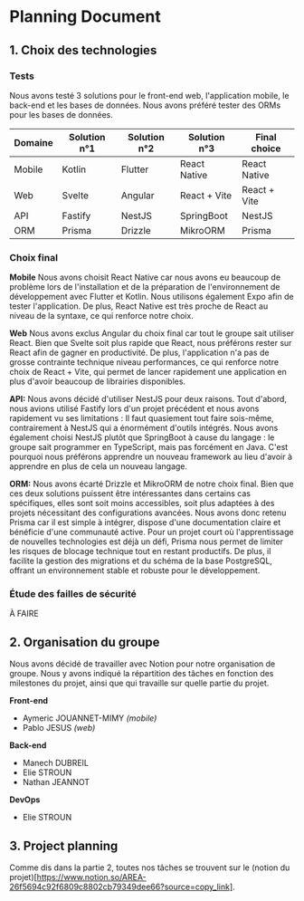 # Planning Document

## 1. Choix des technologies

### Tests

Nous avons testé 3 solutions pour le front-end web, l'application mobile, le back-end et les bases de données. 
Nous avons préféré tester des ORMs pour les bases de données.

| Domaine | Solution n°1 | Solution n°2 | Solution n°3 | Final choice |
|---------|--------------|--------------|--------------|--------------|
| Mobile  | Kotlin       | Flutter      | React Native | React Native |
| Web     | Svelte       | Angular      | React + Vite | React + Vite |
| API     | Fastify      | NestJS       | SpringBoot   | NestJS       |
| ORM     | Prisma       | Drizzle      | MikroORM     | Prisma       |

### Choix final

**Mobile**
Nous avons choisit React Native car nous avons eu beaucoup de problème lors de l'installation et de la préparation de l'environnement de développement avec Flutter et Kotlin.
Nous utilisons également Expo afin de tester l'application. De plus, React Native est très proche de React au niveau de la syntaxe, ce qui renforce notre choix.

**Web**
Nous avons exclus Angular du choix final car tout le groupe sait utiliser React.
Bien que Svelte soit plus rapide que React, nous préférons rester sur React afin de gagner en productivité.
De plus, l'application n'a pas de grosse contrainte technique niveau performances, ce qui renforce notre choix de React + Vite, qui permet de lancer rapidement une application
en plus d'avoir beaucoup de librairies disponibles.

**API:**
Nous avons décidé d'utiliser NestJS pour deux raisons.
Tout d'abord, nous avions utilisé Fastify lors d'un projet précédent et nous avons rapidement vu ses limitations : Il faut quasiement tout faire sois-même, contrairement à NestJS qui a énormément d'outils intégrés.
Nous avons également choisi NestJS plutôt que SpringBoot à cause du langage : le groupe sait programmer en TypeScript, mais pas forcément en Java.
C'est pourquoi nous préférons apprendre un nouveau framework au lieu d'avoir à apprendre en plus de cela un nouveau langage.

**ORM:**
Nous avons écarté Drizzle et MikroORM de notre choix final. Bien que ces deux solutions puissent être intéressantes dans certains cas spécifiques, elles sont soit moins accessibles, soit plus adaptées à des projets nécessitant des configurations avancées.
Nous avons donc retenu Prisma car il est simple à intégrer, dispose d'une documentation claire et bénéficie d'une communauté active. Pour un projet court où l'apprentissage de nouvelles technologies est déjà un défi, Prisma nous permet de limiter les risques de blocage technique tout en restant productifs. De plus, il facilite la gestion des migrations et du schéma de la base PostgreSQL, offrant un environnement stable et robuste pour le développement.

### Étude des failles de sécurité

À FAIRE

## 2. Organisation du groupe

Nous avons décidé de travailler avec Notion pour notre organisation de groupe. Nous y avons indiqué la répartition des tâches en fonction des milestones du projet, ainsi que qui travaille sur quelle partie du projet.

**Front-end**
- Aymeric JOUANNET-MIMY *(mobile)*
- Pablo JESUS *(web)*

**Back-end**
- Manech DUBREIL
- Elie STROUN
- Nathan JEANNOT

**DevOps**
- Elie STROUN

## 3. Project planning

Comme dis dans la partie 2, toutes nos tâches se trouvent sur le (notion du projet)[https://www.notion.so/AREA-26f5694c92f6809c8802cb79349dee66?source=copy_link].
